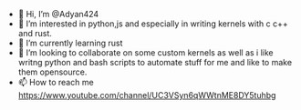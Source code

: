 - 👋 Hi, I’m @Adyan424
- 👀 I’m interested in python,js and especially in writing kernels with c c++ and rust.
- 🌱 I’m currently learning rust
- 💞️ I’m looking to collaborate on some custom kernels as well as i like writng python and bash scripts to automate stuff for me and like to make them opensource.
- 📫 How to reach me https://www.youtube.com/channel/UC3VSyn6qWWtnME8DY5tuhbg

<!---
Adyan424/Adyan424 is a ✨ special ✨ repository because its `README.md` (this file) appears on your GitHub profile.
You can click the Preview link to take a look at your changes.
--->
